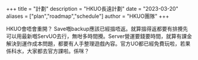 +++
title = "計劃"
description = "HKUO長遠計劃"
date = "2023-03-20"
aliases = ["plan","roadmap","schedule"]
author = "HKUO團隊"
+++

HKUO會唔會重開？
Save嘅backup應該已經搵唔返。就算搵得返都要有排攪先可以用最新嘅ServUO去行，無咁多時間攪。Server營運要錢要時間，就算有課金解決到運作成本問題，都要有人手整理遊戲內容。官方UO都已經免費玩啦，若果係科水，大家都去官方課啦。係咪？


